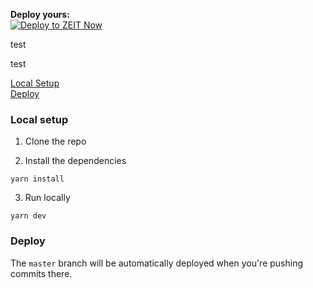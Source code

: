 <b>Deploy yours:</b><br /><a href="https://zeit.co/new/project?template=lucleray/luc.im"><img alt="Deploy to ZEIT Now" src="https://zeit.co/button" /></a>

test

test

[Local Setup](#local-setup)<br />
[Deploy](#deploy)

### Local setup

1.  Clone the repo

2.  Install the dependencies

```
yarn install
```

3.  Run locally

```
yarn dev
```

### Deploy

The `master` branch will be automatically deployed when you're pushing commits there.
